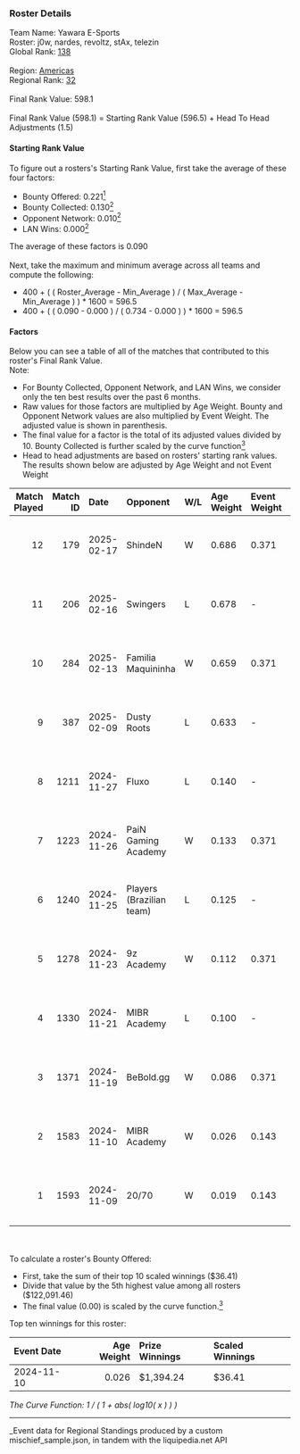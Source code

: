 ### Roster Details<br />
Team Name: Yawara E-Sports<br />
Roster: j0w, nardes, revoltz, stAx, telezin<br />
Global Rank: [138](../../standings_global_2025_05_05.md)<br />
<br />
Region: [Americas]( ../../standings_americas_2025_05_05.md)<br />
Regional Rank: [32]( ../../standings_americas_2025_05_05.md)<br />
<br />
Final Rank Value:  598.1<br />
<br />
Final Rank Value (598.1) = Starting Rank Value (596.5) + Head To Head Adjustments (1.5)<br />

#### Starting Rank Value<br />
To figure out a rosters's Starting Rank Value, first take the average of these four factors:<br />
- Bounty Offered: 0.221[<sup>1</sup>](#table2)
- Bounty Collected: 0.130[<sup>2</sup>](#table1)
- Opponent Network: 0.010[<sup>2</sup>](#table1)
- LAN Wins: 0.000[<sup>2</sup>](#table1)

The average of these factors is 0.090<br />
<br />
Next, take the maximum and minimum average across all teams and compute the following:<br />
- 400 + ( ( Roster_Average - Min_Average ) / ( Max_Average - Min_Average ) ) * 1600 = 596.5
- 400 + ( ( 0.090 - 0.000 ) / ( 0.734 - 0.000 ) ) * 1600 = 596.5


#### Factors<br />
Below you can see a table of all of the matches that contributed to this roster's Final Rank Value.<br />
Note:<br />

- For Bounty Collected, Opponent Network, and LAN Wins, we consider only the ten best results over the past 6 months.
- Raw values for those factors are multiplied by Age Weight. Bounty and Opponent Network values are also multiplied by Event Weight. The adjusted value is shown in parenthesis.
- The final value for a factor is the total of its adjusted values divided by 10. Bounty Collected is further scaled by the curve function[<sup>3</sup>](#curveFunction)
- Head to head adjustments are based on rosters' starting rank values. The results shown below are adjusted by Age Weight and not Event Weight
<span id="table1"></span><br />


| Match Played | Match ID | Date       | Opponent                 | W/L | Age Weight | Event Weight | Bounty Collected | Opponent Network | LAN Wins  | H2H Adj. | Roster                              |
| -: | -: | :- | :- | :- | :- | :- | :- | :- | :- | -: | :- |
|           12 |      179 | 2025-02-17 | ShindeN                  | W   | 0.686      | 0.371        | 0.000 (0.000)    | 0.290 (0.074)    | 0 (0.000) |     8.26 | j0w, nardes, revoltz, stAx, telezin |
|           11 |      206 | 2025-02-16 | Swingers                 | L   | 0.678      | -            | -                | -                | -         |    -7.41 | j0w, nardes, revoltz, stAx, telezin |
|           10 |      284 | 2025-02-13 | Familia Maquininha       | W   | 0.659      | 0.371        | 0.000 (0.000)    | 0.072 (0.018)    | 0 (0.000) |     7.62 | j0w, nardes, revoltz, stAx, telezin |
|            9 |      387 | 2025-02-09 | Dusty Roots              | L   | 0.633      | -            | -                | -                | -         |    -6.95 | j0w, nardes, revoltz, stAx, telezin |
|            8 |     1211 | 2024-11-27 | Fluxo                    | L   | 0.140      | -            | -                | -                | -         |    -1.00 | j0w, lash, revoltz, stAx, telezin   |
|            7 |     1223 | 2024-11-26 | PaiN Gaming Academy      | W   | 0.133      | 0.371        | 0.000 (0.000)    | 0.025 (0.001)    | 0 (0.000) |     1.06 | j0w, lash, revoltz, stAx, telezin   |
|            6 |     1240 | 2024-11-25 | Players (Brazilian team) | L   | 0.125      | -            | -                | -                | -         |    -1.32 | j0w, lash, revoltz, stAx, telezin   |
|            5 |     1278 | 2024-11-23 | 9z Academy               | W   | 0.112      | 0.371        | 0.000 (0.000)    | 0.103 (0.004)    | 0 (0.000) |     1.36 | j0w, lash, revoltz, stAx, telezin   |
|            4 |     1330 | 2024-11-21 | MIBR Academy             | L   | 0.100      | -            | -                | -                | -         |    -1.42 | j0w, lash, revoltz, stAx, telezin   |
|            3 |     1371 | 2024-11-19 | BeBold.gg                | W   | 0.086      | 0.371        | 0.000 (0.000)    | 0.000 (0.000)    | 0 (0.000) |     0.67 | j0w, lash, revoltz, stAx, telezin   |
|            2 |     1583 | 2024-11-10 | MIBR Academy             | W   | 0.026      | 0.143        | 0.000 (0.000)    | 0.258 (0.001)    | 0 (0.000) |     0.45 | j0w, lash, revoltz, stAx, telezin   |
|            1 |     1593 | 2024-11-09 | 20/70                    | W   | 0.019      | 0.143        | 0.001 (0.000)    | 0.064 (0.000)    | 0 (0.000) |     0.24 | j0w, lash, revoltz, stAx, telezin   |

<br />
<span id="table2"></span><br />
To calculate a roster's Bounty Offered:<br />

- First, take the sum of their top 10 scaled winnings ($36.41)
- Divide that value by the 5th highest value among all rosters ($122,091.46)
- The final value (0.00) is scaled by the curve function.[<sup>3</sup>](#curveFunction)

Top ten winnings for this roster:<br />

| Event Date | Age Weight | Prize Winnings | Scaled Winnings |
| :- | -: | :- | :- |
| 2024-11-10 |      0.026 | $1,394.24      | $36.41          |


<span id="curveFunction"></span>_The Curve Function: 1 / ( 1 + abs( log10( x ) ) )_<br />

---
_Event data for Regional Standings produced by a custom mischief_sample.json, in tandem with the liquipedia.net API<br />
